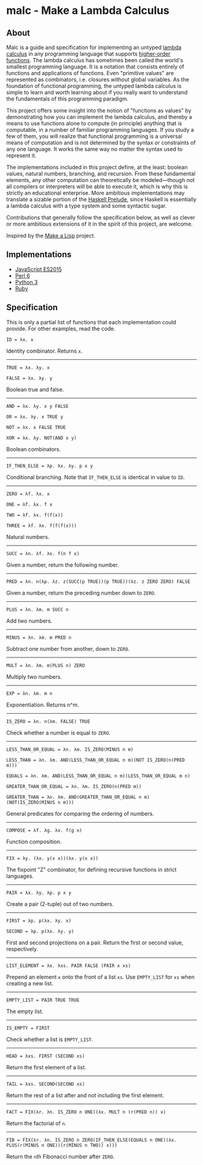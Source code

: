 # malc - Make a Lambda Calculus

## About

Malc is a guide and specification for implementing an untyped [lambda calculus](https://en.wikipedia.org/wiki/Lambda_calculus) in any programming language that supports [higher-order functions](https://en.wikipedia.org/wiki/Higher-order_function). The lambda calculus has sometimes been called the world's smallest programming language. It is a notation that consists entirely of functions and applications of functions. Even "primitive values" are represented as combinators, i.e. closures without global variables. As the foundation of functional programming, the untyped lambda calculus is simple to learn and worth learning about if you really want to understand the fundamentals of this programming paradigm. 

This project offers some insight into the notion of "functions as values" by demonstrating how you can implement the lambda calculus, and thereby a means to use functions alone to compute (in principle) anything that is computable, in a number of familiar programming languages. If you study a few of them, you will realize that functional programming is a universal means of computation and is not determined by the syntax or constraints of any one language. It works the same way no matter the syntax used to represent it.

The implementations included in this project define, at the least: boolean values, natural numbers, branching, and recursion. From these fundamental elements, any other computation can theoretically be modeled—though not all compilers or interpreters will be able to execute it, which is why this is strictly an educational enterprise. More ambitious implementations may translate a sizable portion of the [Haskell Prelude](https://www.stackage.org/haddock/lts-8.23/base-4.9.1.0/Prelude.html), since Haskell is essentially a lambda calculus with a type system and some syntactic sugar.

Contributions that generally follow the specification below, as well as clever or more ambitious extensions of it in the spirit of this project, are welcome.

Inspired by the [Make a Lisp](https://github.com/kanaka/mal) project.

## Implementations

* [JavaScript ES2015](https://github.com/sjsyrek/malc/tree/master/javascript)
* [Perl 6](https://github.com/sjsyrek/malc/tree/master/perl6)
* [Python 3](https://github.com/sjsyrek/malc/tree/master/python)
* [Ruby](https://github.com/sjsyrek/malc/tree/master/ruby)

## Specification

This is only a partial list of functions that each implementation could provide. For other examples, read the code.

```
ID = λx. x
```

Identity combinator. Returns `x`.

***

```
TRUE = λx. λy. x

FALSE = λx. λy. y
```

Boolean true and false.

***

```
AND = λx. λy. x y FALSE

OR = λx. λy. x TRUE y

NOT = λx. x FALSE TRUE

XOR = λx. λy. NOT(AND x y)
```

Boolean combinators.

***

```
IF_THEN_ELSE = λp. λx. λy. p x y
```

Conditional branching. Note that `IF_THEN_ELSE` is identical in value to `ID`.

***

```
ZERO = λf. λx. x

ONE = λf. λx. f x

TWO = λf. λx. f(f(x))

THREE = λf. λx. f(f(f(x)))
```

Natural numbers.

***

```
SUCC = λn. λf. λx. f(n f x)
```

Given a number, return the following number.

***

```
PRED = λn. n(λp. λz. z(SUCC(p TRUE))(p TRUE))(λz. z ZERO ZERO) FALSE
```

Given a number, return the preceding number down to `ZERO`.

***

```
PLUS = λn. λm. m SUCC n
```

Add two numbers.

***

```
MINUS = λn. λm. m PRED n
```

Subtract one number from another, down to `ZERO`.

***

```
MULT = λn. λm. m(PLUS n) ZERO
```

Multiply two numbers.

***

```
EXP = λn. λm. m n
```

Exponentiation. Returns n^m.

***

```
IS_ZERO = λn. n(λm. FALSE) TRUE
```

Check whether a number is equal to `ZERO`.

***

```
LESS_THAN_OR_EQUAL = λn. λm. IS_ZERO(MINUS n m)

LESS_THAN = λn. λm. AND(LESS_THAN_OR_EQUAL n m)(NOT IS_ZERO(n(PRED m)))

EQUALS = λn. λm. AND(LESS_THAN_OR_EQUAL n m)(LESS_THAN_OR_EQUAL m n)

GREATER_THAN_OR_EQUAL = λn. λm. IS_ZERO(n(PRED m))

GREATER_THAN = λn. λm. AND(GREATER_THAN_OR_EQUAL n m)(NOT(IS_ZERO(MINUS n m)))
```

General predicates for comparing the ordering of numbers.

***

```
COMPOSE = λf. λg. λx. f(g x)
```

Function composition.

***

```
FIX = λy. (λx. y(x x))(λx. y(x x))
```

The fixpoint "Z" combinator, for defining recursive functions in strict languages.

***

```
PAIR = λx. λy. λp. p x y
```

Create a pair (2-tuple) out of two numbers.

***

```
FIRST = λp. p(λx. λy. x)

SECOND = λp. p(λx. λy. y)
```

First and second projections on a pair. Return the first or second value, respectively.

***

```
LIST_ELEMENT = λx. λxs. PAIR FALSE (PAIR x xs)
```

Prepend an element `x` onto the front of a list `xs`. Use `EMPTY_LIST` for `xs` when creating a new list.

***

```
EMPTY_LIST = PAIR TRUE TRUE
```

The empty list.

***

```
IS_EMPTY = FIRST
```

Check whether a list is `EMPTY_LIST`.

***

```
HEAD = λxs. FIRST (SECOND xs)
```

Return the first element of a list.

***

```
TAIL = λxs. SECOND(SECOND xs)
```

Return the rest of a list after and not including the first element.

***

```
FACT = FIX(λr. λn. IS_ZERO n ONE)(λx. MULT n (r(PRED n)) x)
```

Return the factorial of `n`.

***

```
FIB = FIX(λr. λn. IS_ZERO n ZERO(IF_THEN_ELSE(EQUALS n ONE)(λx. PLUS(r(MINUS n ONE))(r(MINUS n TWO)) x)))
```

Return the `n`th Fibonacci number after `ZERO`.